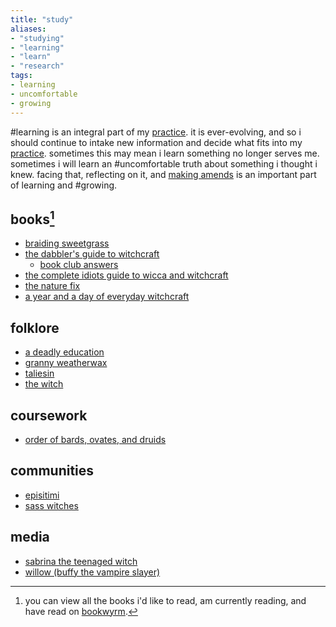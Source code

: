 ```yaml
---
title: "study"
aliases:
- "studying"
- "learning"
- "learn"
- "research"
tags:
- learning
- uncomfortable
- growing
---
```


#learning is an integral part of my [practice](pillars%20of%20practice.md). it is ever-evolving, and so i should continue to intake new information and decide what fits into my [practice](pillars%20of%20practice.md). sometimes this may mean i learn something no longer serves me. sometimes i will learn an #uncomfortable truth about something i thought i knew. facing that, reflecting on it, and [making amends](uplift%20the%20marginalized.md) is an important part of learning and #growing.

## books[^1]
- [braiding sweetgrass](braiding%20sweetgrass.md)
- [the dabbler's guide to witchcraft](the%20dabbler's%20guide%20to%20witchcraft.md)
	- [book club answers](book%20club/the%20dabbler's%20guide%20to%20witchcraft.md)
- [the complete idiots guide to wicca and witchcraft](the%20complete%20idiot's%20guide%20to%20wicca%20and%20witchcraft.md)
- [the nature fix](the%20nature%20fix.md)
- [a year and a day of everyday witchcraft](a%20year%20and%20a%20day%20of%20everyday%20witchcraft.md)

## folklore
- [a deadly education](a%20deadly%20education.md)
- [granny weatherwax](granny%20weatherwax.md)
- [taliesin](taliesin.md)
- [the witch](the%20witch.md)

## coursework
- [order of bards, ovates, and druids](obod.md)

## communities
- [episitimi](episitimi.md)
- [sass witches](sass%20witches.md)

## media
- [sabrina the teenaged witch](sabrina%20the%20teenaged%20witch.md)
- [willow (buffy the vampire slayer)](willow%20(buffy%20the%20vampire%20slayer).md)

[^1]: you can view all the books i'd like to read, am currently reading, and have read on [bookwyrm](https://bookwyrm.social/user/autumn).